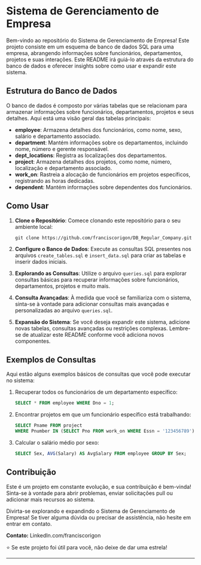 # Sistema de Gerenciamento de Empresa

Bem-vindo ao repositório do Sistema de Gerenciamento de Empresa! Este projeto consiste em um esquema de banco de dados SQL para uma empresa, abrangendo informações sobre funcionários, departamentos, projetos e suas interações. Este README irá guiá-lo através da estrutura do banco de dados e oferecer insights sobre como usar e expandir este sistema.

## Estrutura do Banco de Dados

O banco de dados é composto por várias tabelas que se relacionam para armazenar informações sobre funcionários, departamentos, projetos e seus detalhes. Aqui está uma visão geral das tabelas principais:

- **employee**: Armazena detalhes dos funcionários, como nome, sexo, salário e departamento associado.
- **department**: Mantém informações sobre os departamentos, incluindo nome, número e gerente responsável.
- **dept_locations**: Registra as localizações dos departamentos.
- **project**: Armazena detalhes dos projetos, como nome, número, localização e departamento associado.
- **work_on**: Rastreia a alocação de funcionários em projetos específicos, registrando as horas dedicadas.
- **dependent**: Mantém informações sobre dependentes dos funcionários.

## Como Usar

1. **Clone o Repositório**: Comece clonando este repositório para o seu ambiente local:

   ```
   git clone https://github.com/franciscorigon/DB_Regular_Company.git
   ```

2. **Configure o Banco de Dados**: Execute as consultas SQL presentes nos arquivos `create_tables.sql` e `insert_data.sql` para criar as tabelas e inserir dados iniciais.

3. **Explorando as Consultas**: Utilize o arquivo `queries.sql` para explorar consultas básicas para recuperar informações sobre funcionários, departamentos, projetos e muito mais.

4. **Consulta Avançadas**: À medida que você se familiariza com o sistema, sinta-se à vontade para adicionar consultas mais avançadas e personalizadas ao arquivo `queries.sql`.

5. **Expansão do Sistema**: Se você deseja expandir este sistema, adicione novas tabelas, consultas avançadas ou restrições complexas. Lembre-se de atualizar este README conforme você adiciona novos componentes.

## Exemplos de Consultas

Aqui estão alguns exemplos básicos de consultas que você pode executar no sistema:

1. Recuperar todos os funcionários de um departamento específico:

   ```sql
   SELECT * FROM employee WHERE Dno = 1;
   ```

2. Encontrar projetos em que um funcionário específico está trabalhando:

   ```sql
   SELECT Pname FROM project
   WHERE Pnumber IN (SELECT Pno FROM work_on WHERE Essn = '123456789');
   ```

3. Calcular o salário médio por sexo:

   ```sql
   SELECT Sex, AVG(Salary) AS AvgSalary FROM employee GROUP BY Sex;
   ```

## Contribuição

Este é um projeto em constante evolução, e sua contribuição é bem-vinda! Sinta-se à vontade para abrir problemas, enviar solicitações pull ou adicionar mais recursos ao sistema.

Divirta-se explorando e expandindo o Sistema de Gerenciamento de Empresa! Se tiver alguma dúvida ou precisar de assistência, não hesite em entrar em contato.

**Contato:** LinkedIn.com/franciscorigon

⭐️ Se este projeto foi útil para você, não deixe de dar uma estrela!

--- 
